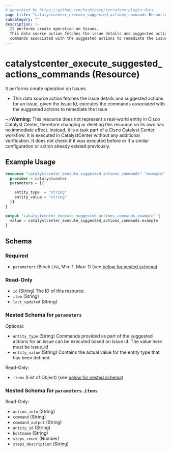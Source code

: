 ```yaml
---
# generated by https://github.com/hashicorp/terraform-plugin-docs
page_title: "catalystcenter_execute_suggested_actions_commands Resource - terraform-provider-catalystcenter"
subcategory: ""
description: |-
  It performs create operation on Issues.
  This data source action fetches the issue details and suggested actions for an issue, given the Issue Id, executes the
  commands associated with the suggested actions to remediate the issue
---
```


# catalystcenter_execute_suggested_actions_commands (Resource)

It performs create operation on Issues.

- This data source action fetches the issue details and suggested actions for an issue, given the Issue Id, executes the
commands associated with the suggested actions to remediate the issue


~>**Warning:**
This resource does not represent a real-world entity in Cisco Catalyst Center, therefore changing or deleting this resource on its own has no immediate effect.
Instead, it is a task part of a Cisco Catalyst Center workflow. It is executed in CatalystCenter without any additional verification. It does not check if it was executed before or if a similar configuration or action already existed previously.

## Example Usage

```terraform
resource "catalystcenter_execute_suggested_actions_commands" "example" {
  provider = catalystcenter
  parameters = [{

    entity_type  = "string"
    entity_value = "string"
  }]
}

output "catalystcenter_execute_suggested_actions_commands_example" {
  value = catalystcenter_execute_suggested_actions_commands.example
}
```

<!-- schema generated by tfplugindocs -->
## Schema

### Required

- `parameters` (Block List, Min: 1, Max: 1) (see [below for nested schema](#nestedblock--parameters))

### Read-Only

- `id` (String) The ID of this resource.
- `item` (String)
- `last_updated` (String)

<a id="nestedblock--parameters"></a>
### Nested Schema for `parameters`

Optional:

- `entity_type` (String) Commands provided as part of the suggested actions for an issue can be executed based on issue id. The value here must be issue_id
- `entity_value` (String) Contains the actual value for the entity type that has been defined

Read-Only:

- `items` (List of Object) (see [below for nested schema](#nestedatt--parameters--items))

<a id="nestedatt--parameters--items"></a>
### Nested Schema for `parameters.items`

Read-Only:

- `action_info` (String)
- `command` (String)
- `command_output` (String)
- `entity_id` (String)
- `hostname` (String)
- `steps_count` (Number)
- `steps_description` (String)
